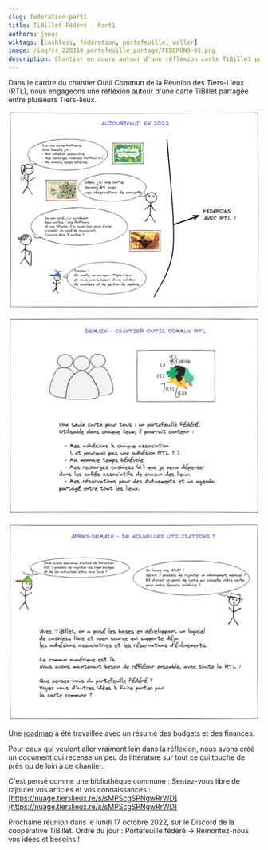 ```yaml
---
slug: federation-part1
title: TiBillet Fédéré - Part1
authors: jonas
wiktags: [cashless, fédération, portefeuille, waller]
image: /img/cr_220310_portefeuille_partage/FEDERONS-01.png
description: Chantier en cours autour d'une réfléxion carte TiBillet partagée entre plusieurs lieux.
---
```


Dans le cardre du chantier Outil Commun de la Réunion des Tiers-Lieux (RTL), nous engageons une réfléxion autour d'une
carte TiBillet partagée entre plusieurs Tiers-lieux.

![/img/cr_220310_portefeuille_partage/FEDERONS-01.png](/img/cr_220310_portefeuille_partage/FEDERONS-01.png)

![/img/cr_220310_portefeuille_partage/FEDERONS-02.png](/img/cr_220310_portefeuille_partage/FEDERONS-02.png)

![/img/cr_220310_portefeuille_partage/FEDERONS-03.png](/img/cr_220310_portefeuille_partage/FEDERONS-03.png)

Une [roadmap](https://nuage.tierslieux.re/s/8JwiGeWJ9bdKzkr) a été travaillée avec un résumé des budgets et des
finances.

Pour ceux qui veulent aller vraiment loin dans la réflexion, nous avons créé un document qui recense un peu de
littérature sur tout ce qui touche de près ou de loin à ce chantier.

C'est pensé comme une bibliothèque commune : Sentez-vous libre de rajouter vos articles et vos connaissances :
[https://nuage.tierslieux.re/s/sMPScgSPNgwRrWD](https://nuage.tierslieux.re/s/sMPScgSPNgwRrWD)

Prochaine réunion dans le lundi 17 octobre 2022, sur le Discord de la coopérative TiBillet.
Ordre du jour : Portefeuille fédéré -> Remontez-nous vos idées et besoins !

